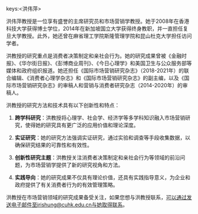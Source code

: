 keys:<洪伟萍>


洪伟萍教授是一位享有盛誉的主席研究员和市场营销学教授。她于2008年在香港科技大学获得博士学位，2014年在新加坡国立大学获得终身教职，并一直担任复旦大学教授。此外，她还曾在麻省理工学院斯隆管理学院和昆山杜克大学担任访问学者。

洪教授的研究重点是消费者决策制定和亲社会行为。她的研究成果曾被《金融时报》、《华尔街日报》、《彭博商业周刊》、《今日心理学》和美国卫生与公众服务部等媒体和政府组织报道。她还担任《国际市场营销研究杂志》（2018-2021年）的联合编辑、《消费者心理学杂志》和《国际市场营销研究杂志》的副主编，以及《国际市场营销研究杂志》的审稿人和营销与消费者研究杂志（2014-2020年）的审稿人。

洪教授的研究方法和技术具有以下创新性和特点：

1. **跨学科研究**：洪教授将心理学、社会学、经济学等多学科知识融入市场营销研究，使得她的研究具有更广泛的应用价值和理论深度。

2. **实证研究**：她的研究方法强调实证研究，通过实验和调查等手段收集数据，以确保研究结果的可靠性和有效性。

3. **创新性研究主题**：洪教授关注消费者决策制定和亲社会行为等领域的前沿问题，为市场营销学提供了新的研究视角和方法。

4. **实践导向**：她的研究成果不仅具有理论价值，还具有实践指导意义，为企业和政府提供了有关消费者行为的有效管理策略。

洪教授在市场营销领域的研究成果备受关注，如果您想与洪教授联系，可以通过发送电子邮件至irishung@cuhk.edu.cn与她取得联系。